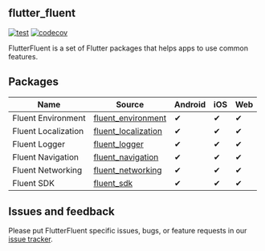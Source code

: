## flutter_fluent

[![test](https://github.com/aosorio-avilez/flutter_fluent/actions/workflows/test.yml/badge.svg)](https://github.com/aosorio-avilez/flutter_fluent/actions/workflows/test.yml)
[![codecov](https://codecov.io/github/aosorio-avilez/flutter_fluent/branch/main/graph/badge.svg?token=Fl66FTyup0)](https://codecov.io/github/aosorio-avilez/flutter_fluent)

FlutterFluent is a set of Flutter packages that helps apps to use common features.

## Packages

| Name | Source | Android | iOS | Web
| - | - | - | - | -- |
| Fluent Environment | [fluent_environment](https://github.com/aosorio-avilez/flutter_fluent/tree/main/packages/fluent_environment) | ✔ | ✔ | ✔ |
| Fluent Localization | [fluent_localization](https://github.com/aosorio-avilez/flutter_fluent/tree/main/packages/fluent_localization) | ✔ | ✔ | ✔ |
| Fluent Logger | [fluent_logger](https://github.com/aosorio-avilez/flutter_fluent/tree/main/packages/fluent_logger) | ✔ | ✔ | ✔ |
| Fluent Navigation | [fluent_navigation](https://github.com/aosorio-avilez/flutter_fluent/tree/main/packages/fluent_navigation) | ✔ | ✔ | ✔ |
| Fluent Networking | [fluent_networking](https://github.com/aosorio-avilez/flutter_fluent/tree/main/packages/fluent_networking) | ✔ | ✔ | ✔ |
| Fluent SDK | [fluent_sdk](https://github.com/aosorio-avilez/flutter_fluent/tree/main/packages/fluent_sdk) | ✔ | ✔ | ✔ |

## Issues and feedback
Please put FlutterFluent specific issues, bugs, or feature requests in our [issue tracker](https://github.com/aosorio-avilez/flutter_fluent/issues/new/choose).